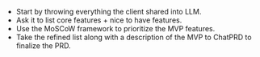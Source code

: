 - Start by throwing everything the client shared into LLM.
- Ask it to list core features + nice to have features.
- Use the MoSCoW framework to prioritize the MVP features.
- Take the refined list along with a description of the MVP to ChatPRD to finalize the PRD.
